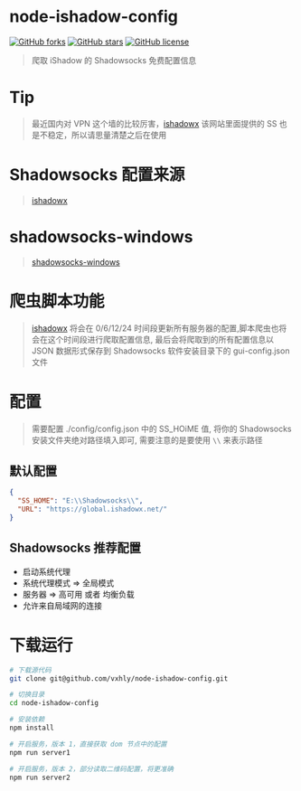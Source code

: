 # node-ishadow-config

[![GitHub forks](https://img.shields.io/github/forks/vxhly/node-ishadow-config.svg)](https://github.com/vxhly/node-ishadow-config/network) [![GitHub stars](https://img.shields.io/github/stars/vxhly/node-ishadow-config.svg)](https://github.com/vxhly/node-ishadow-config/stargazers) [![GitHub license](https://img.shields.io/github/license/vxhly/node-ishadow-config.svg)](https://github.com/vxhly/node-ishadow-config/blob/master/LICENSE)

> 爬取 iShadow 的 Shadowsocks 免费配置信息

# Tip

> 最近国内对 VPN 这个墙的比较厉害，[ishadowx](https://global.ishadowx.net/) 该网站里面提供的 SS 也是不稳定，所以请思量清楚之后在使用

# Shadowsocks 配置来源

> [ishadowx](https://global.ishadowx.net/)

# shadowsocks-windows

> [shadowsocks-windows](https://github.com/shadowsocks/shadowsocks-windows/releases)

# 爬虫脚本功能

> [ishadowx](https://global.ishadowx.net/) 将会在 0/6/12/24 时间段更新所有服务器的配置,脚本爬虫也将会在这个时间段进行爬取配置信息, 最后会将爬取到的所有配置信息以 JSON 数据形式保存到 Shadowsocks 软件安装目录下的 gui-config.json 文件

# 配置

> 需要配置 ./config/config.json 中的 SS_HOiME 值, 将你的 Shadowsocks 安装文件夹绝对路径填入即可, 需要注意的是要使用 `\\` 来表示路径

## 默认配置

```json
{
  "SS_HOME": "E:\\Shadowsocks\\",
  "URL": "https://global.ishadowx.net/"
}
```

## Shadowsocks 推荐配置

- 启动系统代理
- 系统代理模式 => 全局模式
- 服务器 => 高可用 或者 均衡负载
- 允许来自局域网的连接

# 下载运行

```bash
# 下载源代码
git clone git@github.com/vxhly/node-ishadow-config.git

# 切换目录
cd node-ishadow-config

# 安装依赖
npm install

# 开启服务，版本 1，直接获取 dom 节点中的配置
npm run server1

# 开启服务，版本 2，部分读取二维码配置，将更准确
npm run server2
```
